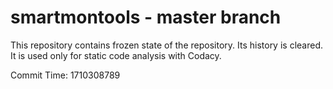 # smartmontools - master branch

This repository contains frozen state of the repository.
Its history is cleared. It is used only for static code
analysis with Codacy.

Commit Time: 1710308789